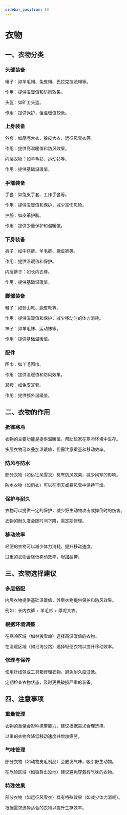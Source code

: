 ```yaml
---
sidebar_position: 10
---
```


# 衣物
## 一、衣物分类

### 头部装备

帽子：如羊毛帽、兔皮帽、巴拉克拉法帽等。

作用：提供温暖值和防风效果。

头盔：如矿工头盔。

作用：提供保护，但温暖值较低。

### 上身装备

外套：如厚呢大衣、狼皮大衣、远征风雪衣等。

作用：提供高温暖值和防风效果。

内层衣物：如羊毛衫、运动衫等。

作用：提供基础温暖值。

### 手部装备

手套：如兔皮手套、工作手套等。

作用：提供温暖值和保护，减少冻伤风险。

护腕：如皮革护腕。

作用：提供少量保护和温暖值。

### 下身装备

裤子：如牛仔裤、羊毛裤、鹿皮裤等。

作用：提供温暖值和保护。

内层裤子：如长内衣裤。

作用：提供基础温暖值。

### 脚部装备

鞋子：如登山靴、鹿皮靴等。

作用：提供温暖值和保护，减少移动时的体力消耗。

袜子：如羊毛袜、运动袜等。

作用：提供基础温暖值。

### 配件

围巾：如羊毛围巾。

作用：提供温暖值和防风效果。

耳套：如兔皮耳套。

作用：提供额外温暖值。

## 二、衣物的作用

### 抵御寒冷

衣物的主要功能是提供温暖值，帮助玩家在寒冷环境中生存。

多层衣物可以叠加温暖值，但需注意重量和移动效率。

### 防风与防水

部分衣物（如远征风雪衣）具有防风效果，减少风寒的影响。

防水衣物（如雨衣）可以在雨天或暴风雪中保持干燥。

### 保护与耐久

衣物可以提供一定的保护，减少野生动物攻击或摔倒时的伤害。

衣物的耐久度会随时间下降，需定期修理。

### 移动效率

轻便的衣物可以减少体力消耗，提升移动速度。

过重的衣物会降低移动效率，增加疲劳。

## 三、衣物选择建议
### 多层搭配

内层衣物提供基础温暖值，外层衣物提供保护和防风效果。

例如：长内衣裤 + 羊毛衫 + 厚呢大衣。

### 根据环境调整

在寒冷区域（如林狼雪岭）选择高温暖值的衣物。

在温暖区域（如沿海公路）选择轻便衣物以提升移动效率。

### 修理与保养

使用针线包或工具箱修理衣物，避免耐久度过低。

定期检查衣物状态，及时更换破损严重的装备。

## 四、注意事项
### 重量管理

衣物的重量会影响携带能力，建议根据需求合理选择。

过重的衣物会降低移动速度并增加疲劳。

### 气味管理

部分衣物（如动物皮毛制品）会散发气味，吸引野生动物。

在危险区域（如狼群出没地）建议避免穿戴有气味的衣物。

### 特殊效果

部分衣物（如远征风雪衣）具有特殊效果（如减少体力消耗）。

根据需求选择适合的衣物以提升生存效率。